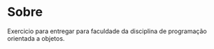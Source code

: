 <h1>
  Sobre
</h1>

<p>
  Exercicio para entregar para faculdade da disciplina de programação orientada a objetos.
</p>
